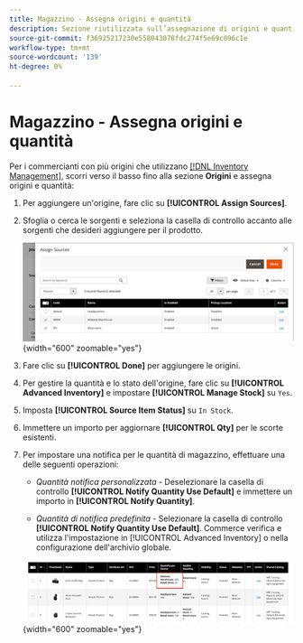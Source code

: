 ```yaml
---
title: Magazzino - Assegna origini e quantità
description: Sezione riutilizzata sull’assegnazione di origini e quantità durante la creazione di prodotti catalogo.
source-git-commit: f36925217230e558043078fdc274f5e69c096c1e
workflow-type: tm+mt
source-wordcount: '139'
ht-degree: 0%

---
```


# Magazzino - Assegna origini e quantità

Per i commercianti con più origini che utilizzano [[!DNL Inventory Management]](../inventory-management/introduction.md), scorri verso il basso fino alla sezione **Origini** e assegna origini e quantità:

1. Per aggiungere un&#39;origine, fare clic su **[!UICONTROL Assign Sources]**.

1. Sfoglia o cerca le sorgenti e seleziona la casella di controllo accanto alle sorgenti che desideri aggiungere per il prodotto.

   ![Assegna origini al prodotto](../catalog/assets/inventory-product-assign-sources.png){width="600" zoomable="yes"}

1. Fare clic su **[!UICONTROL Done]** per aggiungere le origini.

1. Per gestire la quantità e lo stato dell&#39;origine, fare clic su **[!UICONTROL Advanced Inventory]** e impostare **[!UICONTROL Manage Stock]** su `Yes`.

1. Imposta **[!UICONTROL Source Item Status]** su `In Stock`.

1. Immettere un importo per aggiornare **[!UICONTROL Qty]** per le scorte esistenti.

1. Per impostare una notifica per le quantità di magazzino, effettuare una delle seguenti operazioni:

   - _Quantità notifica personalizzata_ - Deselezionare la casella di controllo **[!UICONTROL Notify Quantity Use Default]** e immettere un importo in **[!UICONTROL Notify Quantity]**.

   - _Quantità di notifica predefinita_ - Selezionare la casella di controllo **[!UICONTROL Notify Quantity Use Default]**. Commerce verifica e utilizza l&#39;impostazione in [!UICONTROL Advanced Inventory] o nella configurazione dell&#39;archivio globale.

   ![Aggiorna quantità prodotto per Source](../catalog/assets/inventory-product-quantity.png){width="600" zoomable="yes"}
